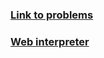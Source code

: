 ### [Link to problems](https://www.ic.unicamp.br/~meidanis/courses/mc336/2009s2/prolog/problemas/)
### [Web interpreter](https://swish.swi-prolog.org/)